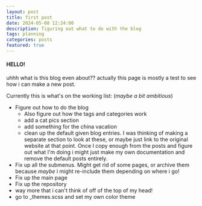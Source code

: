 ```yaml
---
layout: post
title: first post
date: 2024-05-08 12:24:00
description: figuring out what to do with the blog
tags: planning
categories: posts
featured: true
---
```


#### HELLO!
uhhh what is this blog even about??
actually this page is mostly a test to see how i can make a new post.

Currently this is what's on the working list: (*maybe a bit ambitious*)
- Figure out how to do the blog
  - Also figure out how the tags and categories work
  - add a cat pics section
  - add something for the china vacation
  - clean up the default given blog entries. I was thinking of making a separate section to look at these, or maybe just link to the original website at that point. Once I copy enough from the posts and figure out what I'm doing i might just make my own documentation and remove the default posts entirely.
- Fix up all the submenus. Might get rid of some pages, or archive them because *maybe* i might re-include them depending on where i go!
- Fix up the main page
- Fix up the repository
- way more that i can't think of off of the top of my head!
- go to _themes.scss and set my own color theme

